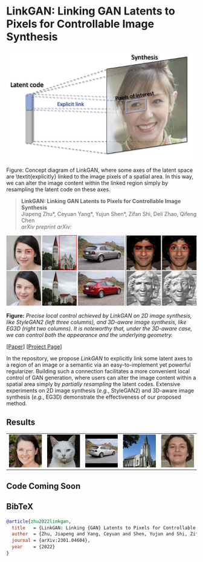 # LinkGAN: Linking GAN Latents to Pixels for Controllable Image Synthesis

<div align=center>
<img src="./docs/assets/framework.jpg" width=600px>
</div>

Figure: Concept diagram of LinkGAN, where some axes of the latent space are \textit{explicitly} linked to the image pixels of a spatial area. In this way, we can alter the image content within the linked region simply by resampling the latent code on these axes.

> **LinkGAN: Linking GAN Latents to Pixels for Controllable Image Synthesis** <br>
> Jiapeng Zhu*, Ceyuan Yang*, Yujun Shen*, Zifan Shi, Deli Zhao, Qifeng Chen <br>
> *arXiv preprint arXiv:* <br>

![image](./docs/assets/teaser.jpg)

**Figure:** *Precise local control achieved by LinkGAN on 2D image synthesis, like StyleGAN2 (left three columns), and 3D-aware image synthesis, like EG3D (right two columns). It is noteworthy that, under the 3D-aware case, we can control both the appearance and the underlying geometry.*

[[Paper](https://arxiv.org/abs/2301.04604)]
[[Project Page](https://zhujiapeng.github.io/linkgan/)]

In the repository, we propose *LinkGAN* to explicitly link some latent axes to a region of an image or a semantic via an easy-to-implement yet powerful regularizer. Building such a connection facilitates a more convenient local control of GAN generation, where users can alter the image content within a spatial area simply by *partially resampling* the latent codes. Extensive experiments on 2D image synthesis (*e.g.*, StyleGAN2) and 3D-aware image synthesis (*e.g.*, EG3D) demonstrate the effectiveness of our proposed method.


## Results

|  |   |      |     |  |
|  :-- |  :--  |  :-- | :-- | :--  |
| ![image](./docs/assets/face.gif) | ![image](./docs/assets/afhq.gif) | ![image](./docs/assets/car.gif) | ![image](./docs/assets/church.gif) | ![image](./docs/assets/face3d.gif)

## Code Coming Soon

## BibTeX

```bibtex
@article{zhu2022linkgan,
  title   = {LinkGAN: Linking {GAN} Latents to Pixels for Controllable Image Synthesis},
  author  = {Zhu, Jiapeng and Yang, Ceyuan and Shen, Yujun and Shi, Zifan and Zhao, Deli and Chen, Qifeng},
  journal = {arXiv:2301.04604},
  year    = {2022}
}
```
